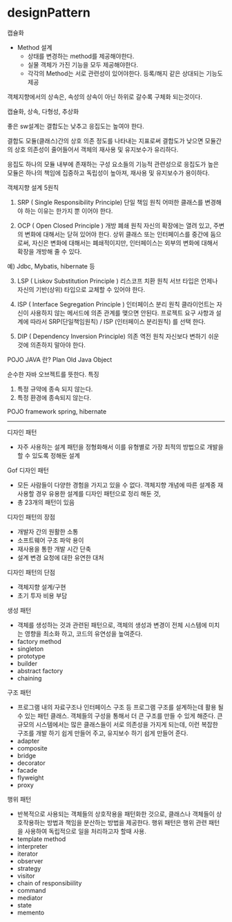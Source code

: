 # designPattern


캡슐화
- Method 설계
   - 상태를 변경하는 method를 제공해야한다.
   - 실물 객체가 가진 기능을 모두 제공해야한다.
   - 각각의 Method는 서로 관련성이 있어야한다. 등록/해지 같은 상대되는 기능도 제공
  

객체지향에서의 상속은, 속성의 상속이 아닌 하위로 갈수록 구체화 되는것이다.

캡슐화, 상속, 다형성, 추상화

좋은 sw설계는 결합도는 낮추고 응집도는 높여야 한다.

결합도
모듈(클래스)간의 상호 의존 정도를 나타내는 지표로써 결합도가 낮으면 모듈간의 상호 의존성이 줄어들어서 객체의 재사용 및 유지보수가 유리하다.

응집도
하나의 모듈 내부에 존재하는 구성 요소들의 기능적 관련성으로 응집도가 높은 모듈은 하나의 책임에 집중하고 독립성이 높아져, 재사용 및 유지보수가 용이하다.

객체지향 설계 5원칙
1. SRP ( Single Responsibility Principle) 단일 책임 원칙
 어떠한 클래스를 변경해야 하는 이유는 한가지 뿐 이어야 한다.

2. OCP ( Open Closed Principle ) 개방 폐쇄 원칙
 자신의 확장에는 열려 있고, 주변의 변화에 대해서는 닫혀 있어야 한다.
 상위 클래스 또는 인터페이스를 중간에 둠으로써, 자신은 변화에 대해서는 폐쇄적이지만, 인터페이스는 외부의 변화에 대해서 확장을 개방해 줄 수 있다.

예) Jdbc, Mybatis, hibernate 등

3. LSP ( Liskov Substitution Principle ) 리스코프 치환 원칙
 서브 타입은 언제나 자신의 기반(상위) 타입으로 교체할 수 있어야 한다.

4. ISP ( Interface Segregation Principle ) 인터페이스 분리 원칙
 클라이언트는 자신이 사용하지 않는 메서드에 의존 관계를 맺으면 안된다.
 프로젝트 요구 사항과 설계에 따라서 SRP(단일책임원칙) / ISP (인터페이스 분리원칙) 를 선택 한다.

5. DIP ( Dependency Inversion Principle) 의존 역전 원칙
 자신보다 변하기 쉬운 것에 의존하지 말아야 한다.


POJO JAVA 란?
Plan Old Java Object

순수한 자바 오브젝트를 뜻한다.
특징
1. 특정 규약에 종속 되지 않는다.
2. 특정 환경에 종속되지 않는다.

POJO framework
spring, hibernate


-------------------

디자인 패턴
 - 자주 사용하는 설계 패턴을 정형화해서 이를 유형별로 가장 최적의 방법으로 개발을 할 수 있도록 정해둔 설계

Gof 디자인 패턴
 - 모든 사람들이 다양한 경험을 가지고 있을 수 없다. 객체지향 개념에 따른 설계중 재사용할 경우 유용한 설계를 디자인 패턴으로 정리 해둔 것,
 - 총 23개의 패턴이 있음

디자인 패턴의 장점
 - 개발자 간의 원활한 소통
 - 소프트웨어 구조 파악 용이
 - 재사용을 통한 개발 시간 단축
 - 설계 변경 요청에 대한 유연한 대처

디자인 패턴의 단점
 - 객체지향 설계/구현
 - 초기 투자 비용 부담

생성 패턴
- 객체를 생성하는 것과 관련된 패턴으로, 객체의 생성과 변경이 전체 시스템에 미치는 영향을 최소화 하고, 코드의 유연성을 높여준다.
- factory method
- singleton
- prototype
- builder
- abstract factory
- chaining

구조 패턴
- 프로그램 내의 자료구조나 인터페이스 구조 등 프로그램 구조를 설계하는데 활용 될 수 있는 패턴
클래스. 객체들의 구성을 통해서 더 큰 구조를 만들 수 있게 해준다.
큰 규모의 시스템에서는 많은 클래스들이 서로 의존성을 가지게 되는데, 이런 복잡한 구조를 개발 하기 쉽게 만들어 주고, 유지보수 하기 쉽게 만들어 준다.
- adapter
- composite
- bridge
- decorator
- facade
- flyweight
- proxy

행위 패턴
- 반복적으로 사용되는 객체들의 상호작용을 패턴화한 것으로, 클래스나 객체들이 상호작용하는 방법과 책임을 분산하는 방법을 제공한다. 행위 패턴은 행위 관련 패턴을 사용하여 독립적으로 일을 처리하고자 할때 사용.
- template method
- interpreter
- iterator
- observer
- strategy
- visitor
- chain of responsibiility
- command
- mediator
- state
- memento
